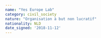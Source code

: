 ```yaml
---
name: "Yes Europe Lab"
category: civil_society
nature: "Organisation à but non lucratif"
nationality: NLD
date_signed: '2018-11-12'
---
```

    